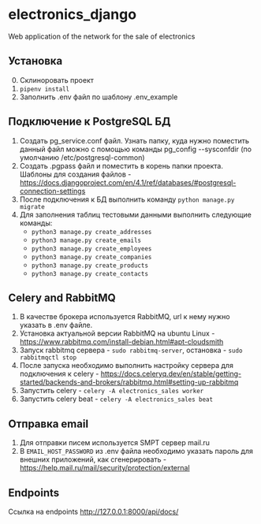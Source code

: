 # electronics_django

Web application of the network for the sale of electronics

## Установка

0. Склиноровать проект
1. `pipenv install`
2. Заполнить .env файл по шаблону .env_example

## Подключение к PostgreSQL БД

1. Создать pg_service.conf файл. Узнать папку, куда нужно поместить данный файл можно с помощью команды
   pg_config --sysconfdir (по умолчанию /etc/postgresql-common)
2. Создать .pgpass файл и поместить в корень папки проекта.
   Шаблоны для создания файлов - https://docs.djangoproject.com/en/4.1/ref/databases/#postgresql-connection-settings
3. После подключения к БД выполнить команду `python manage.py migrate`
4. Для заполнения таблиц тестовыми данными выполнить следующие команды:
   - `python3 manage.py create_addresses`
   - `python3 manage.py create_emails`
   - `python3 manage.py create_employees`
   - `python3 manage.py create_companies`
   - `python3 manage.py create_products`
   - `python3 manage.py create_contacts`

## Celery and RabbitMQ

1. В качестве брокера используется RabbitMQ, url к нему нужно указать в .env файле.
2. Установка актуальной версии RabbitMQ на ubuntu Linux - https://www.rabbitmq.com/install-debian.html#apt-cloudsmith
3. Запуск rabbitmq сервера - `sudo rabbitmq-server`, остановка - `sudo rabbitmqctl stop`
4. После запуска необходимо выполнить настройку сервера для подключения к
   celery - https://docs.celeryq.dev/en/stable/getting-started/backends-and-brokers/rabbitmq.html#setting-up-rabbitmq
5. Запустить celery - `celery -A electronics_sales worker`
6. Запустить celery beat - `celery -A electronics_sales beat`

## Отправка email

1. Для отправки писем используется SMPT сервер mail.ru
2. В `EMAIL_HOST_PASSWORD` из .env файла необходимо указать пароль для внешних приложений, как
   сгенерировать - https://help.mail.ru/mail/security/protection/external

## Endpoints

Ссылка на endpoints http://127.0.0.1:8000/api/docs/